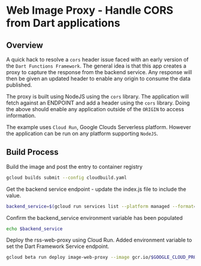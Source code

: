 # Web Image Proxy - Handle CORS from Dart applications

## Overview

A quick hack to resolve a `cors` header issue faced with an early version of the `Dart Functions Framework`.
The general idea is that this app creates a proxy to capture the response from the backend service.
Any response will then be given an updated header to enable any origin to consume the data published.

The proxy is built using NodeJS using the `cors` library. 
The application will fetch against an ENDPOINT and add a header using the `cors` library.
Doing the above should enable any application outside of the `ORIGIN` to access information. 

The example uses `Cloud Run`, Google Clouds Serverless platform.
However the application can be run on any platform supporting `NodeJS`.

## Build Process

Build the image and post the entry to container registry
```bash
gcloud builds submit --config cloudbuild.yaml
```

Get the backend service endpoint - update the index.js file to include the value.
```bash
backend_service=$(gcloud run services list --platform managed --format='value(URL)' --filter='backend-service')
```

Confirm the backend_service environment variable has been populated
```bash
echo $backend_service
```

Deploy the rss-web-proxy using Cloud Run.
Added environment variable to set the Dart Framework Service endpoint.
```bash
gcloud beta run deploy image-web-proxy --image gcr.io/$GOOGLE_CLOUD_PROJECT/image-web-proxy --platform managed --region us-central1 --allow-unauthenticated --set-env-vars "ENDPOINT=$backend_service"
```

